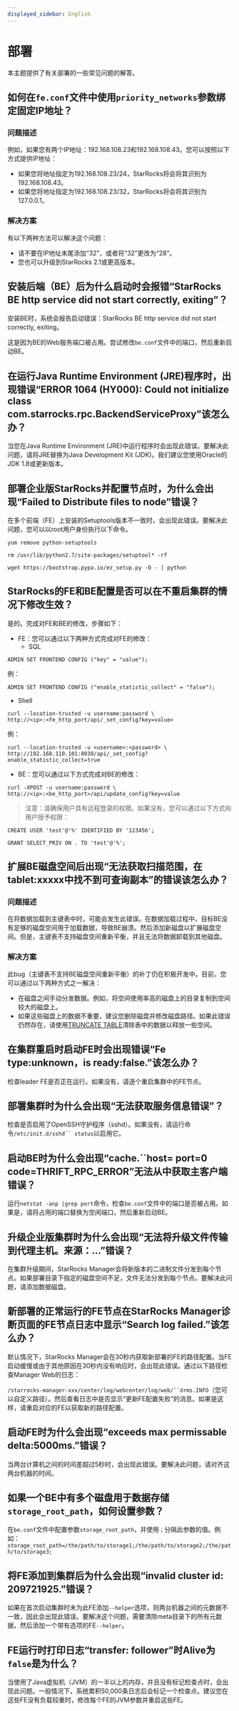 ```yaml
---
displayed_sidebar: English
---
```


# 部署

本主题提供了有关部署的一些常见问题的解答。

## 如何在`fe.conf`文件中使用`priority_networks`参数绑定固定IP地址？

### 问题描述

例如，如果您有两个IP地址：192.168.108.23和192.168.108.43。您可以按照以下方式提供IP地址：

- 如果您将地址指定为192.168.108.23/24，StarRocks将会将其识别为192.168.108.43。
- 如果您将地址指定为192.168.108.23/32，StarRocks将会将其识别为127.0.0.1。

### 解决方案

有以下两种方法可以解决这个问题：

- 请不要在IP地址末尾添加“32”，或者将“32”更改为“28”。
- 您也可以升级到StarRocks 2.1或更高版本。

## 安装后端（BE）后为什么启动时会报错“StarRocks BE http service did not start correctly, exiting”？

安装BE时，系统会报告启动错误：StarRocks BE http service did not start correctly, exiting。

这是因为BE的Web服务端口被占用。尝试修改`be.conf`文件中的端口，然后重新启动BE。

## 在运行Java Runtime Environment (JRE)程序时，出现错误“ERROR 1064 (HY000): Could not initialize class com.starrocks.rpc.BackendServiceProxy”该怎么办？

当您在Java Runtime Environment (JRE)中运行程序时会出现此错误。要解决此问题，请将JRE替换为Java Development Kit (JDK)。我们建议您使用Oracle的JDK 1.8或更新版本。

## 部署企业版StarRocks并配置节点时，为什么会出现“Failed to Distribute files to node”错误？

在多个前端（FE）上安装的Setuptools版本不一致时，会出现此错误。要解决此问题，您可以以root用户身份执行以下命令。

```plaintext
yum remove python-setuptools

rm /usr/lib/python2.7/site-packages/setuptool* -rf

wget https://bootstrap.pypa.io/ez_setup.py -O - | python
```

## StarRocks的FE和BE配置是否可以在不重启集群的情况下修改生效？

是的。完成对FE和BE的修改，步骤如下：

- FE：您可以通过以下两种方式完成对FE的修改：
  - SQL

```plaintext
ADMIN SET FRONTEND CONFIG ("key" = "value");
```

例：

```plaintext
ADMIN SET FRONTEND CONFIG ("enable_statistic_collect" = "false");
```

- Shell

```plaintext
curl --location-trusted -u username:password \
http://<ip>:<fe_http_port/api/_set_config?key=value>
```

例：

```plaintext
curl --location-trusted -u <username>:<password> \
http://192.168.110.101:8030/api/_set_config?enable_statistic_collect=true
```

- BE：您可以通过以下方式完成对BE的修改：

```plaintext
curl -XPOST -u username:password \
http://<ip>:<be_http_port>/api/update_config?key=value
```

> 注意：请确保用户具有远程登录的权限。如果没有，您可以通过以下方式向用户授予权限：

```plaintext
CREATE USER 'test'@'%' IDENTIFIED BY '123456';

GRANT SELECT_PRIV ON . TO 'test'@'%';
```

## 扩展BE磁盘空间后出现“无法获取扫描范围，在tablet:xxxxx中找不到可查询副本”的错误该怎么办？

### 问题描述

在将数据加载到主键表中时，可能会发生此错误。在数据加载过程中，目标BE没有足够的磁盘空间用于加载数据，导致BE崩溃。然后添加新磁盘以扩展磁盘空间。但是，主键表不支持磁盘空间重新平衡，并且无法将数据卸载到其他磁盘。

### 解决方案

此bug（主键表不支持BE磁盘空间重新平衡）的补丁仍在积极开发中。目前，您可以通过以下两种方式之一解决：

- 在磁盘之间手动分发数据。例如，将空间使用率高的磁盘上的目录复制到空间较大的磁盘上。
- 如果这些磁盘上的数据不重要，建议您删除磁盘并修改磁盘路径。如果此错误仍然存在，请使用[TRUNCATE TABLE](../sql-reference/sql-statements/data-definition/TRUNCATE_TABLE.md)清除表中的数据以释放一些空间。

## 在集群重启时启动FE时会出现错误“Fe type:unknown，is ready:false.”该怎么办？

检查leader FE是否正在运行。如果没有，请逐个重启集群中的FE节点。

## 部署集群时为什么会出现“无法获取服务信息错误”？

检查是否启用了OpenSSH守护程序（sshd）。如果没有，请运行命令`/etc/init.d/sshd`` status`以启用它。

## 启动BE时为什么会出现“cache.``host= port=0 code=THRIFT_RPC_ERROR”无法从中获取主客户端错误？

运行`netstat -anp |grep port`命令，检查`be.conf`文件中的端口是否被占用。如果是，请将占用的端口替换为空闲端口，然后重新启动BE。

## 升级企业版集群时为什么会出现“无法将升级文件传输到代理主机。来源：…”错误？

在集群升级期间，StarRocks Manager会将新版本的二进制文件分发到每个节点。如果部署目录下指定的磁盘空间不足，文件无法分发到每个节点。要解决此问题，请添加数据磁盘。

## 新部署的正常运行的FE节点在StarRocks Manager诊断页面的FE节点日志中显示“Search log failed.”该怎么办？

默认情况下，StarRocks Manager会在30秒内获取新部署的FE的路径配置。当FE启动缓慢或由于其他原因在30秒内没有响应时，会出现此错误。通过以下路径检查Manager Web的日志：

`/starrocks-manager-xxx/center/log/webcenter/log/web/``drms.INFO`（您可以自定义路径）。然后查看日志中是否显示“更新FE配置失败”的消息。如果是这样，请重启对应的FE以获取新的路径配置。

## 启动FE时为什么会出现“exceeds max permissable delta:5000ms.”错误？

当两台计算机之间的时间差超过5秒时，会出现此错误。要解决此问题，请对齐这两台机器的时间。

## 如果一个BE中有多个磁盘用于数据存储`storage_root_path`，如何设置参数？

在`be.conf`文件中配置参数`storage_root_path`，并使用`；`分隔此参数的值。例如：`storage_root_path=/the/path/to/storage1;/the/path/to/storage2;/the/path/to/storage3;`

## 将FE添加到集群后为什么会出现“invalid cluster id: 209721925.”错误？

如果在首次启动集群时未为此FE添加`--helper`选项，则两台机器之间的元数据不一致，因此会出现此错误。要解决这个问题，需要清除meta目录下的所有元数据，然后添加一个带有选项的FE`--helper`。

## FE运行时打印日志“transfer: follower”时Alive为`false`是为什么？

当使用了Java虚拟机（JVM）的一半以上的内存，并且没有标记检查点时，会出现此问题。一般情况下，系统累积50,000条日志后会标记一个检查点。建议您在这些FE没有负载较重时，修改每个FE的JVM参数并重启这些FE。
